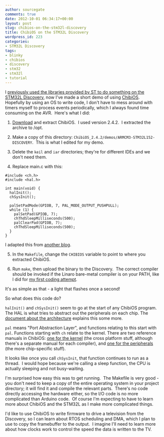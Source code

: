 ```yaml
---
author: sourcegate
comments: true
date: 2012-10-01 06:34:17+00:00
layout: post
slug: chibios-on-the-stm32l-discovery
title: ChibiOS on the STM32L Discovery
wordpress_id: 223
categories:
- STM32L Discovery
tags:
- blinky
- chibios
- discovery
- stm32
- stm32l
- tutorial
---
```


I [previously used the libraries provided by ST to do something on the STM32L Discovery](http://sourcegate.wordpress.com/2012/09/27/using-sts-libraries-with-the-stm32l-discovery/), now I've made a short demo of using [ChibiOS](http://www.chibios.org/).  Hopefully by using an OS to write code, I don't have to mess around with timers myself to process events periodically, which I always found time consuming on the AVR.  Here's what I did:



	
  1. [Download](http://www.chibios.org/dokuwiki/doku.php?id=chibios:download) and extract ChibiOS.  I used version 2.4.2.  I extracted the archive to /opt.

	
  2. Make a copy of this directory: `ChibiOS_2.4.2/demos/ARMCM3-STM32L152-DISCOVERY`.  This is what I edited for my demo.

	
  3. Delete the `keil` and `iar` directories; they're for different IDEs and we don't need them.

	
  4. Replace main.c with this:

    
    #include <ch.h>
    #include <hal.h>
    
    int main(void) {
      halInit();
      chSysInit();
    
      palSetPadMode(GPIOB, 7, PAL_MODE_OUTPUT_PUSHPULL);
      while (1) {
        palSetPad(GPIOB, 7);
        chThdSleepMilliseconds(500);
        palClearPad(GPIOB, 7);
        chThdSleepMilliseconds(500);
      }
    }


I adapted this from [another blog](http://importgeek.wordpress.com/2012/09/22/stm32f4discovery-gpio-programming-using-chibios-rtos/).

	
  5. In the `Makefile`, change the `CHIBIOS` variable to point to where you extracted ChibiOS.

	
  6. Run `make`, then upload the binary to the Discovery.  The correct compiler should be invoked if the Linaro bare-metal compiler is on your PATH, like I did for [my first coding attempt](http://sourcegate.wordpress.com/2012/09/18/getting-started-with-an-stm32l-discovery-with-linux-and-gcc/).


It's as simple as that - a light that flashes once a second!

So what does this code do?

`halInit()` and `chSysInit()` seem to go at the start of any ChibiOS program. The HAL is what tries to abstract out the peripherals on each chip. The [document about the architecture](http://www.chibios.org/dokuwiki/doku.php?id=chibios:documents:architecture) explains this some more.

`pal` means "Port Abstraction Layer", and functions relating to this start with `pal`. Functions starting with `ch` relate to the kernel. There are two reference manuals in ChibiOS: [one for the kernel](http://chibios.sourceforge.net/docs/kernel_cmx_gcc_rm/index.html) (the cross platform stuff, although there's a separate manual for each compiler), and [one for the peripherals](http://chibios.sourceforge.net/docs/hal_stm32l1xx_rm/index.html) (the more chip-specific stuff).

It looks like once you call `chSysInit`, that function continues to run as a thread.  I would hope because we're calling a sleep function, the CPU is actually sleeping and not busy-waiting.

I'm surprised how easy this was to get running.  The Makefile is very good - you don't need to keep a copy of the entire operating system in your project directory; it will find it and compile the relevant parts.  There's no code directly accessing the hardware either, so the I/O code is no more complicated than Arduino code.  Of course I'm expecting to have to learn more about ChibiOS and the STM32L as I make more complicated things.

I'd like to use ChibiOS to write firmware to drive a television from the Discovery, so I can learn about RTOS scheduling and DMA, which I plan to use to copy the framebuffer to the output.  I imagine I'll need to learn more about how clocks work to control the speed the data is written to the TV.
